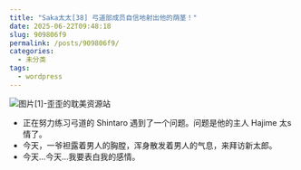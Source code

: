 ```yaml
---
title: "Saka太太[38] 弓道部成员自信地射出他的荫茎！"
date: 2025-06-22T09:48:18
slug: 909806f9
permalink: /posts/909806f9/
categories:
  - 未分类
tags:
  - wordpress
---
```


![图片[1]-歪歪的耽美资源站](/images/wp/909806f9-7c6e3586.jpg)

*   正在努力练习弓道的 Shintaro 遇到了一个问题。问题是他的主人 Hajime 太s情了。
*   今天，一爷袒露着男人的胸膛，浑身散发着男人的气息，来拜访新太郎。
*   今天…今天…我要表白我的感情。
